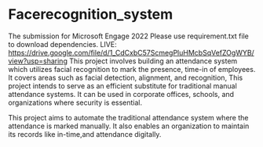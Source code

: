 # Facerecognition_system
The submission for Microsoft Engage 2022
Please use requirement.txt file to download dependencies.
LIVE: https://drive.google.com/file/d/1_CdCxbC57ScmegPluHMcbSqVefZOgWYB/view?usp=sharing
This project involves building an attendance system which utilizes facial recognition to mark the presence, time-in of employees. It covers areas such as facial detection, alignment, and recognition, This project intends to serve as an efficient substitute for traditional manual attendance systems. It can be used in corporate offices, schools, and organizations where security is essential.

This project aims to automate the traditional attendance system where the attendance is marked manually. It also enables an organization to maintain its records like in-time,and attendance digitally. 
